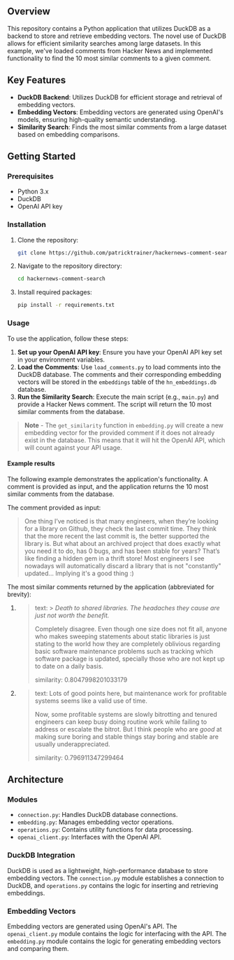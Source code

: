 ## Overview
This repository contains a Python application that utilizes DuckDB as a backend to store and retrieve embedding vectors. The novel use of DuckDB allows for efficient similarity searches among large datasets. In this example, we've loaded comments from Hacker News and implemented functionality to find the 10 most similar comments to a given comment.

## Key Features
- **DuckDB Backend**: Utilizes DuckDB for efficient storage and retrieval of embedding vectors.
- **Embedding Vectors**: Embedding vectors are generated using OpenAI's models, ensuring high-quality semantic understanding.
- **Similarity Search**: Finds the most similar comments from a large dataset based on embedding comparisons.

## Getting Started

### Prerequisites
- Python 3.x
- DuckDB
- OpenAI API key

### Installation
1. Clone the repository:
   ```sh
   git clone https://github.com/patricktrainer/hackernews-comment-search.git
   ```

2. Navigate to the repository directory:
   ```sh
   cd hackernews-comment-search
   ```
3. Install required packages:
   ```sh
   pip install -r requirements.txt
   ```

### Usage
To use the application, follow these steps:

1. **Set up your OpenAI API key**: Ensure you have your OpenAI API key set in your environment variables.
2. **Load the Comments**: Use `load_comments.py` to load comments into the DuckDB database. The comments and their corresponding embedding vectors will be stored in the `embeddings` table of the `hn_embeddings.db` database.
3. **Run the Similarity Search**: Execute the main script (e.g., `main.py`) and provide a Hacker News comment. The script will return the 10 most similar comments from the database.

> **Note** - The `get_similarity` function in `embedding.py` will create a new embedding vector for the provided comment if it does not already exist in the database. This means that it will hit the OpenAI API, which will count against your API usage.

#### Example results
The following example demonstrates the application's functionality. A comment is provided as input, and the application returns the 10 most similar comments from the database.

The comment provided as input:  
> One thing I’ve noticed is that many engineers, when they’re looking for a library on Github, they check the last commit time. They think that the more recent the last commit is, the better supported the library is. But what about an archived project that does exactly what you need it to do, has 0 bugs, and has been stable for years? That’s like finding a hidden gem in a thrift store! Most engineers I see nowadays will automatically discard a library that is not "constantly" updated... Implying it's a good thing :)


The most similar comments returned by the application (abbreviated for brevity):
1. > text: &gt; <i>Death to shared libraries. The headaches they cause are just not worth the benefit.</i><p>Completely disagree. Even though one size does not fit all, anyone who makes sweeping statements about static libraries is just stating to the world how they are completely oblivious regarding basic software maintenance problems such as tracking which software package is updated, specially those who are not kept up to date on a daily basis. 
    >
    > similarity: 0.8047998201033179

2. > text: Lots of good points here, but maintenance work for profitable systems seems like a valid use of time.<p>Now, some profitable systems are slowly bitrotting and tenured engineers can keep busy doing routine work while failing to address or escalate the bitrot. But I think people who are <i>good</i> at making sure boring and stable things stay boring and stable are usually underappreciated.
   > 
   > similarity: 0.796911347299464



## Architecture

### Modules
- `connection.py`: Handles DuckDB database connections.
- `embedding.py`: Manages embedding vector operations.
- `operations.py`: Contains utility functions for data processing.
- `openai_client.py`: Interfaces with the OpenAI API.

### DuckDB Integration
DuckDB is used as a lightweight, high-performance database to store embedding vectors. The `connection.py` module establishes a connection to DuckDB, and `operations.py` contains the logic for inserting and retrieving embeddings.

### Embedding Vectors
Embedding vectors are generated using OpenAI's API. The `openai_client.py` module contains the logic for interfacing with the API. The `embedding.py` module contains the logic for generating embedding vectors and comparing them.

